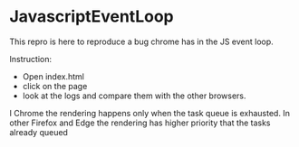 # JavascriptEventLoop

This repro is here to reproduce a bug chrome has in the JS event loop.

Instruction:
- Open index.html
- click on the page
- look at the logs and compare them with the other browsers.

I Chrome the rendering happens only when the task queue is exhausted. In other Firefox and Edge the rendering has higher priority that the tasks already queued
